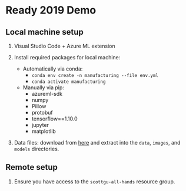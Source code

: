 # Ready 2019 Demo

## Local machine setup

1. Visual Studio Code + Azure ML extension

2. Install required packages for local machine:
    - Automatically via conda:
        - `conda env create -n manufacturing --file env.yml`
        - `conda activate manufacturing`
    - Manually via pip:
        - azureml-sdk
        - numpy
        - Pillow
        - protobuf
        - tensorflow==1.10.0
        - jupyter
        - matplotlib

3. Data files: download from [here](https://contosomanufac0283843562.blob.core.windows.net/demo/data.tar.gz) and extract into the `data`, `images`, and `models` directories.

## Remote setup

1. Ensure you have access to the `scottgu-all-hands` resource group.